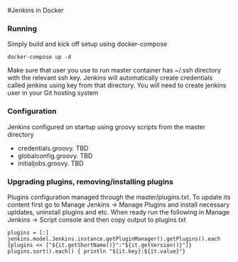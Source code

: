 #Jenkins in Docker

### Running

Simply build and kick off setup using docker-compose

```
docker-compose up -d
```

Make sure that user you use to run master container has ~/.ssh directory with the relevant ssh key. Jenkins will automatically create credentials called jenkins using key from that directory. You will need to create jenkins user in your Git hosting system

### Configuration

Jenkins configured on startup using groovy scripts from the master directory

* credentials.groovy. TBD
* globalconfig.groovy. TBD
* initialjobs.groovy. TBD

### Upgrading plugins, removing/installing plugins

Plugins configuration managed through the master/plugins.txt. To update its content first go to Manage Jenkins -> Manage Plugins and install necessary upldates, uninstall plugins and etc.
When ready run the following in Manage Jenkins -> Script console and then copy output to plugins.txt

```
plugins = [:]
jenkins.model.Jenkins.instance.getPluginManager().getPlugins().each {plugins << ["${it.getShortName()}":"${it.getVersion()}"]}
plugins.sort().each() { println "${it.key}:${it.value}"}
```
